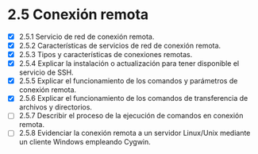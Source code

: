 # 2.5 Conexión remota

- [X] 2.5.1 Servicio de red de conexión remota.
- [X] 2.5.2 Características de servicios de red de conexión remota.
- [X] 2.5.3 Tipos y características de conexiones remotas.
- [X] 2.5.4 Explicar la instalación o actualización para tener disponible el servicio de SSH. 
- [X] 2.5.5 Explicar el funcionamiento de los comandos y parámetros de conexión remota.
- [X] 2.5.6 Explicar el funcionamiento de los comandos de transferencia de archivos y directorios.
- [ ] 2.5.7 Describir el proceso de la ejecución de comandos en conexión remota.
- [ ] 2.5.8 Evidenciar la conexión remota a un servidor Linux/Unix mediante un cliente Windows empleando Cygwin. 